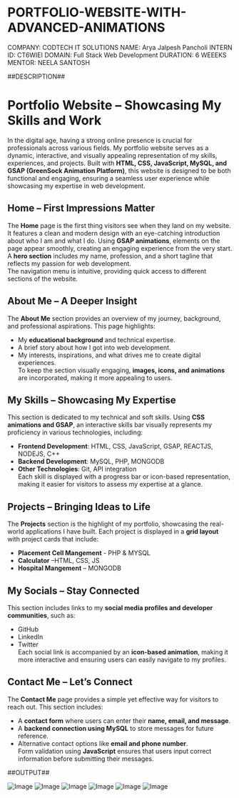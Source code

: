 # PORTFOLIO-WEBSITE-WITH-ADVANCED-ANIMATIONS
COMPANY: CODTECH IT SOLUTIONS
NAME: Arya Jalpesh Pancholi
INTERN ID: CT6WIEI
DOMAIN: Full Stack Web Development
DURATION: 6 WEEEKS
MENTOR: NEELA SANTOSH

##DESCRIPTION##
# **Portfolio Website – Showcasing My Skills and Work**  

In the digital age, having a strong online presence is crucial for professionals across various fields. My portfolio website serves as a dynamic, interactive, and visually appealing representation of my skills, experiences, and projects. Built with **HTML, CSS, JavaScript, MySQL, and GSAP (GreenSock Animation Platform)**, this website is designed to be both functional and engaging, ensuring a seamless user experience while showcasing my expertise in web development.  

## **Home – First Impressions Matter**  
The **Home** page is the first thing visitors see when they land on my website. It features a clean and modern design with an eye-catching introduction about who I am and what I do. Using **GSAP animations**, elements on the page appear smoothly, creating an engaging experience from the very start. A **hero section** includes my name, profession, and a short tagline that reflects my passion for web development.  
The navigation menu is intuitive, providing quick access to different sections of the website.  

## **About Me – A Deeper Insight**  
The **About Me** section provides an overview of my journey, background, and professional aspirations. This page highlights:  
- My **educational background** and technical expertise.  
- A brief story about how I got into web development.  
- My interests, inspirations, and what drives me to create digital experiences.  
To keep the section visually engaging, **images, icons, and animations** are incorporated, making it more appealing to users.  

## **My Skills – Showcasing My Expertise**  
This section is dedicated to my technical and soft skills. Using **CSS animations and GSAP**, an interactive skills bar visually represents my proficiency in various technologies, including:  
- **Frontend Development**: HTML, CSS, JavaScript, GSAP, REACTJS, NODEJS, C++
- **Backend Development**: MySQL, PHP, MONGODB  
- **Other Technologies**: Git, API integration  
Each skill is displayed with a progress bar or icon-based representation, making it easier for visitors to assess my expertise at a glance.  

## **Projects – Bringing Ideas to Life**  
The **Projects** section is the highlight of my portfolio, showcasing the real-world applications I have built. Each project is displayed in a **grid layout** with project cards that include:  
- **Placement Cell Mangement** - PHP & MYSQL
- **Calculator** –HTML, CSS, JS    
- **Hospital Mangement** – MONGODB  

## **My Socials – Stay Connected**  
This section includes links to my **social media profiles and developer communities**, such as:  
- GitHub  
- LinkedIn  
- Twitter  
Each social link is accompanied by an **icon-based animation**, making it more interactive and ensuring users can easily navigate to my profiles.  

## **Contact Me – Let’s Connect**  
The **Contact Me** page provides a simple yet effective way for visitors to reach out. This section includes:  
- A **contact form** where users can enter their **name, email, and message**.  
- A **backend connection using MySQL** to store messages for future reference.  
- Alternative contact options like **email and phone number**.  
Form validation using **JavaScript** ensures that users input correct information before submitting their messages.

##OUTPUT##

![Image](https://github.com/user-attachments/assets/5f9e2bdf-1a91-46ad-8f80-db0e8cb1a4ac)
![Image](https://github.com/user-attachments/assets/ad800302-6a2e-46c1-9bb3-7fdbb8845a38)
![Image](https://github.com/user-attachments/assets/0bff78e4-1d82-4b0e-bf9e-b48a354d2db0)
![Image](https://github.com/user-attachments/assets/791895b2-7353-4597-a9f4-e4897db1bc7a)
![Image](https://github.com/user-attachments/assets/73397da4-b59d-4f59-bfe6-aa2bbbb922c6)
![Image](https://github.com/user-attachments/assets/04682697-e630-4fcd-84a6-2e0f7737f16d)
 
